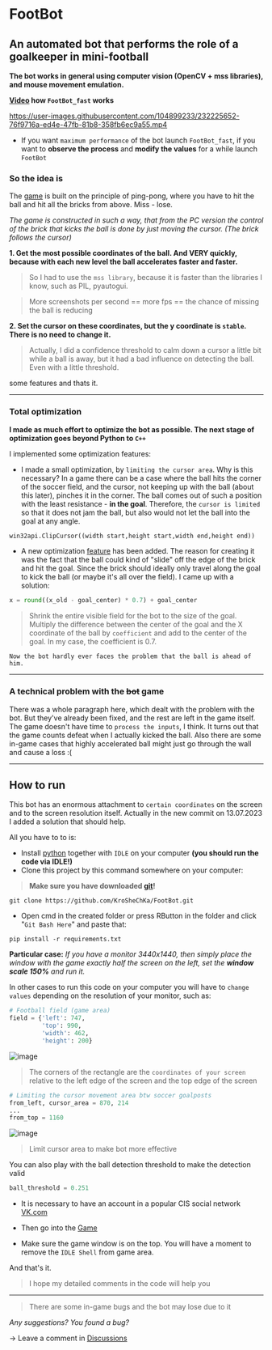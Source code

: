 # FootBot
## An automated bot that performs the role of a goalkeeper in mini-football

**The bot works in general using computer vision (OpenCV + mss libraries), and mouse movement emulation.**

**[Video](https://www.youtube.com/watch?v=akwmVh6k5aY&ab_channel=KroSheChKa) how `FootBot_fast` works**

https://user-images.githubusercontent.com/104899233/232225652-76f9716a-ed4e-47fb-81b8-358fb6ec9a55.mp4

- If you want `maximum performance` of the bot launch `FootBot_fast`, if you want to **observe the process** and **modify the values** for a while launch `FootBot`

### So the idea is

The [game](https://vk.com/app8013553) is built on the principle of ping-pong, where you have to hit the ball and hit all the bricks from above. Miss - lose.

*The game is constructed in such a way, that from the PC version the control of the brick that kicks the ball is done by just moving the cursor. (The brick follows the cursor)*

**1. Get the most possible coordinates of the ball. And VERY quickly, because with each new level the ball accelerates faster and faster.**

>So I had to use the `mss library`, because it is faster than the libraries I know, such as PIL, pyautogui.

 >More screenshots per second == more fps == the chance of missing the ball is reducing

**2. Set the cursor on these coordinates, but the y coordinate is `stable`. There is no need to change it.**

>Actually, I did a confidence threshold to calm down a cursor a little bit while a ball is away, but it had a bad influence on detecting the ball. Even with a little threshold.

some features and thats it.

----
### Total optimization

**I made as much effort to optimize the bot as possible. The next stage of optimization goes beyond Python to `C++`**

I implemented some optimization features:
- I made a small optimization, by `limiting the cursor area`. Why is this necessary? In a game there can be a case where the ball hits the corner of the soccer field, and the cursor, not keeping up with the ball (about this later), pinches it in the corner. The ball comes out of such a position with the least resistance - **in the goal**. Therefore, the `cursor is limited` so that it does not jam the ball, but also would not let the ball into the goal at any angle.

```python
win32api.ClipCursor((width start,height start,width end,height end))
```
- A new optimization [feature](https://github.com/KroSheChKa/FootBot/commit/92d9ba6f254b7bf6952f8debc7283942045523f6) has been added. The reason for creating it was the fact that the ball could kind of "slide" off the edge of the brick and hit the goal. Since the brick should ideally only travel along the goal to kick the ball (or maybe it's all over the field). I came up with a solution:
```python
x = round((x_old - goal_center) * 0.7) + goal_center
```
>Shrink the entire visible field for the bot to the size of the goal. Multiply the difference between the center of the goal and the X coordinate of the ball by `coefficient` and add to the center of the goal. In my case, the coefficient is 0.7.

    Now the bot hardly ever faces the problem that the ball is ahead of him.
    
----
### A technical problem with the ~~bot~~ game

There was a whole paragraph here, which dealt with the problem with the bot. But they've already been fixed, and the rest are left in the game itself. The game doesn't have time to `process the inputs`, I think. It turns out that the game counts defeat when I actually kicked the ball. Also there are some in-game cases that highly accelerated ball might just go through the wall and cause a loss :(

----

## How to run

This bot has an enormous attachment to `certain coordinates` on the screen and to the screen resolution itself. Actually in the new commit on 13.07.2023 I added a solution that should help.

All you have to to is:

- Install [python](https://www.python.org/downloads/) together with `IDLE` on your computer **(you should run the code via IDLE!)**
- Clone this project by this command somewhere on your computer:
> **Make sure you have downloaded [git](https://git-scm.com/downloads)!**
```
git clone https://github.com/KroSheChKa/FootBot.git
```
- Open cmd in the created folder or press RButton in the folder and click "`Git Bash Here`" and paste that:
```
pip install -r requirements.txt
```

**Particular case:** *If you have a monitor 3440x1440, then simply place the window with the game exactly half the screen on the left, set the **window scale 150%** and run it.*

In other cases to run this code on your computer you will have to `change values` depending on the resolution of your monitor, such as:
```python 
# Football field (game area)
field = {'left': 747,
         'top': 990,
         'width': 462,
         'height': 200}
```
![image](https://github.com/KroSheChKa/FootBot/assets/104899233/c6a186a9-f941-494f-a93a-da001182656c)
> The corners of the rectangle are the `coordinates of your screen` relative to the left edge of the screen and the top edge of the screen
```python
# Limiting the cursor movement area btw soccer goalposts
from_left, cursor_area = 870, 214
...
from_top = 1160
```
![image](https://github.com/KroSheChKa/FootBot/assets/104899233/35daa60c-fd5e-4a60-be77-3563bc3d968c)
> Limit cursor area to make bot more effective

You can also play with the ball detection threshold to make the detection valid
```python
ball_threshold = 0.251
```

- It is necessary to have an account in a popular CIS social network [VK.com](https://vk.com)
  
- Then go into the [Game](https://vk.com/app6657931)
  
- Make sure the game window is on the top. You will have a moment to remove the `IDLE Shell` from game area.

And that's it.
>I hope my detailed comments in the code will help you

----

>There are some in-game bugs and the bot may lose due to it

*Any suggestions? You found a bug?*

-> Leave a comment in [Discussions](https://github.com/KroSheChKa/BasketBot/discussions)
